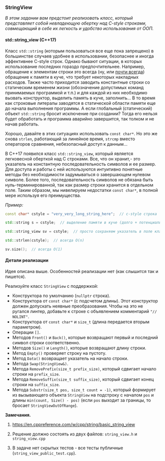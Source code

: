 ### StringView

*В этом задании вам предстоит реализовать класс, который представляет собой невладеющую обертку над C-style строками,
совмещающий в себе их легкость и удобство использования от ООП.*

#### std::string_view (C++17)

Класс `std::string` (которым пользоваться все еще пока запрещено) в большинстве случаев удобнее в использовании, безопаснее и иногда эффективнее C-style строк. Однако
бывают ситуации, в которых использование последних гораздо предпочтительнее. Например, обращение к элементам строки это
всегда (ну, или [почти всегда](https://blogs.msmvps.com/gdicanio/2016/11/17/the-small-string-optimization/)) обращение к
памяти в куче, что требует некоторых накладных расходов. Также часто приходится заводить константные строки со
статическим временем жизни (обозначение допустимых команд принимаемых программой и т.п.) и для каждой из них необходимо
вызвать конструктор, выделить память в куче, заполнить... В то время как строковые литералы заводятся в статической
области памяти еще до начала выполнения программы. А если глобальный (статический) объект `std::string` бросит
исключение при создании? Тогда его нельзя будет обработать и программа аварийно завершится, так толком и не начав
работать.

Хорошо, давайте в этих ситуациях использовать `const char*`. Но это же снова `strlen`, работающий за линейное время,
`strcmp` вместо операторов сравнения, небезопасный доступ к данным...

В C++17 появился класс `std::string_view`, который является легковесной оберткой над C строками. Все, что он хранит,-
это указатель на константную последовательность символов и ее размер. Для доступа и работы с ней используются интуитивно понятные методы без необходимости задумываться о завершающем нулевом символе. Более того, последовательность символов не обязана быть нуль-терминированной, так как размер строки хранится в отдельном поле. Таким образом, мы нивелируем недостатки `const char*`, в полной мере используя его преимущества.

*Пример:*

```c++
const char* cstyle = "very_very_long_string_here";  // c-style строка

std::string s = cstyle;  // выделение памяти в куче (долго + потенциально небезопасно)

std::string_view sv = cstyle;  // просто сохраняем указатель в поле класса и вычисляем длину

std::strlen(cstyle);  // всегда O(n)

sv.size();  // всегда O(1)
```

#### Детали реализации

Идея описана выше. Особенностей реализации нет (как слышится так и пишется).

Реализуйте класс `StringView` с поддержкой:

* Конструктора по умолчанию (`nullptr` строка).
* Конструктора от `const char*` (с подсчетом длины). Этот конструктор должен допускать неявные преобразования. Чтобы на это не ругался линтер, добавьте к строке с объявлением комментарий `"// NOLINT"`.
* Конструктора от `const char*` и `size_t` (длина передается вторым параметром).
* Операции `[]`.
* Методов `Front()` и `Back()`, которые возвращают первый и последний символ строки соответственно.
* Методов `Size()` и `Length()`, которые возвращают длину строки.
* Метод `Empty()` проверяет строку на пустоту.
* Метод `Data()` возвращает указатель на начало строки.
* Метода `Swap(StringView&)`.
* Метода `RemovePrefix(size_t prefix_size)`, который сдвигает начало строки на `prefix_size`.
* Метода `RemoveSuffix(size_t suffix_size)`, который сдвигает конец строки на `suffix_size`.
* Метода `Substr(size_t pos, size_t count = -1)`, который формирует из вызывающего объекта `StringView` на подстроку с
  началом `pos` и длины `min(count, Size() - pos)` (если `pos` выходит за границы, то бросает `StringViewOutOfRange`).

**Замечания.**
1. https://en.cppreference.com/w/cpp/string/basic_string_view

2. Решение должно состоять из двух файлов: `string_view.h` и `string_view.cpp`

3. В задаче нет скрытых тестов - все тесты публичные (`string_view_public_test.cpp`).

